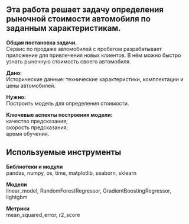 ## Эта работа решает задачу определения рыночной стоимости автомобиля по заданным характеристикам.

**Общая постановка задачи.**<br>
Сервис по продаже автомобилей с пробегом разрабатывает приложение для привлечения новых клиентов. В нём можно быстро узнать рыночную стоимость своего автомобиля. 

**Дано:**  <br>
Исторические данные: технические характеристики, комплектации и цены автомобилей.

**Нужно:** <br>
Построить модель для определения стоимости.

**Ключевые аспекты построения модели:**<br>
качество предсказания;<br>
скорость предсказания;<br>
время обучения.

## Используемые инструменты
**Библиотеки и модули**<br>
pandas, numpy, os, time, matplotlib, seaborn, sklearn

**Модели**<br>
linear_model, RandomForestRegressor, GradientBoostingRegressor, lightgbm

**Метрики**<br>
mean_squared_error, r2_score
